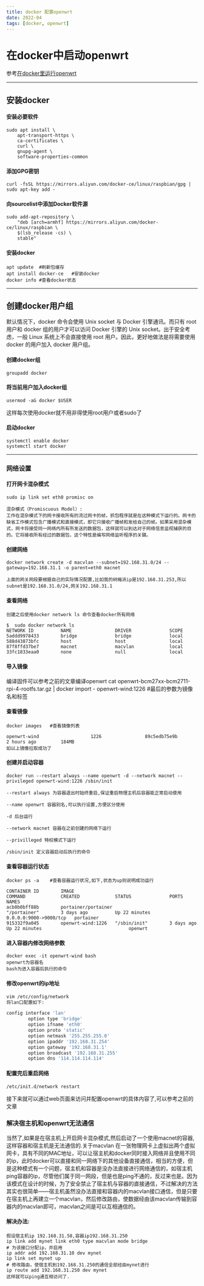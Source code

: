 ```yaml
---
title: docker 配置openwrt
date: 2022-04
tags: [docker, openwrt]
---
```



# 在docker中启动openwrt
参考[在docker里运行openwrt](https://blog.hearthewind.top/posts/db1132b0-4e36-11eb-bbe3-c117a7825fa4/)

---
## 安装docker
#### 安装必要软件
    sudo apt install \
        apt-transport-https \
        ca-certificates \
        curl \
        gnupg-agent \
        software-properties-common

#### 添加GPG密钥
    curl -fsSL https://mirrors.aliyun.com/docker-ce/linux/raspbian/gpg | sudo apt-key add -

#### 向sourcelist中添加Docker软件源
    sudo add-apt-repository \
        "deb [arch=armhf] https://mirrors.aliyun.com/docker-ce/linux/raspbian \
        $(lsb_release -cs) \
        stable"

#### 安装docker
    apt update	#刷新包缓存
    apt install docker-ce	#安装docker
    docker info #查看docker状态

---
## 创建docker用户组
默认情况下，docker 命令会使用 Unix socket 与 Docker 引擎通讯。而只有 root 用户和 docker 组的用户才可以访问 Docker 引擎的 Unix socket。出于安全考虑，一般 Linux 系统上不会直接使用 root 用户。因此，更好地做法是将需要使用 docker 的用户加入 docker 用户组。

#### 创建docker组
    groupadd docker

#### 将当前用户加入docker组
    usermod -aG docker $USER
这样每次使用docker就不用非得使用root用户或者sudo了

#### 启动docker
    systemctl enable docker
    systemctl start docker


---
### 网络设置
#### 打开网卡混杂模式
    sudo ip link set eth0 promisc on
    
    混杂模式（Promiscuous Model）:
    工作在混杂模式下的网卡接收所有的流过网卡的帧，抓包程序就是在这种模式下运行的。网卡的缺省工作模式包含广播模式和直接模式，即它只接收广播帧和发给自己的帧。如果采用混杂模式，网卡将接受同一网络内所有所发送的数据包，这样就可以到达对于网络信息监视捕获的目的。它将接收所有经过的数据包，这个特性是编写网络监听程序的关键。

#### 创建网络
    docker network create -d macvlan --subnet=192.168.31.0/24 --gateway=192.168.31.1 -o parent=eth0 macnet
    
    上面的网关网段要根据自己的实际情况配置,比如我的树梅派ip是192.168.31.253,所以subnet是192.168.31.0/24,网关192.168.31.1

#### 查看网络
    创建之后使用docker network ls 命令查看docker所有网络

    $  sudo docker network ls
    NETWORK ID          NAME                DRIVER              SCOPE
    5addd9978433        bridge              bridge              local
    588d43873bfc        host                host                local
    87f8ffd37be7        macnet              macvlan             local
    33fc1833eaa0        none                null                local

#### 导入镜像

编译固件可以参考之前的文章编译openwrt
    cat openwrt-bcm27xx-bcm2711-rpi-4-rootfs.tar.gz | docker import - openwrt-wind:1226	
    #最后的参数为镜像名和标签
#### 查看镜像
    docker images 	#查看镜像列表

    openwrt-wind                   1226                89c5edb75e9b        2 hours ago         184MB
    如以上镜像拉取成功了

#### 创建并启动容器
    docker run --restart always --name openwrt -d --network macnet --privileged openwrt-wind:1226 /sbin/init

    --restart always 为容器退出时始终重启,保证重启物理主机后容器能正常启动使用

    --name openwrt 容器别名,可以执行设置,方便区分使用

    -d 后台运行

    --network macnet 容器在之前创建的网络下运行

    --privilleged 特权模式下运行

    /sbin/init 定义容器启动后执行的命令

#### 查看容器运行状态
    docker ps -a	#查看容器运行状况,如下,状态为up则说明成功运行

    CONTAINER ID        IMAGE                                                     COMMAND             CREATED             STATUS              PORTS                    NAMES
    acb0b0bff88b        portainer/portainer                                       "/portainer"        3 days ago          Up 22 minutes       0.0.0.0:9000->9000/tcp   portainer
    915332f9a045        openwrt-wind:1226   "/sbin/init"        3 days ago          Up 22 minutes                                openwrt

#### 进入容器内修改网络参数
    docker exec -it openwrt-wind bash
    openwrt为容器名
    bash为进入容器后执行的命令

#### 修改openwrt的ip地址
```bash
vim /etc/config/network
将lan口配置如下:

config interface 'lan'
        option type 'bridge'
        option ifname 'eth0'
        option proto 'static'
        option netmask '255.255.255.0'
        option ipaddr '192.168.31.254'
        option gateway '192.168.31.1'
        option broadcast '192.168.31.255'
        option dns '114.114.114.114'
```

#### 配置完后重启网络
    /etc/init.d/network restart

接下来就可以通过web页面来访问并配置openwrt的具体内容了,可以参考之前的文章

### 解决宿主机和openwrt无法通信
当然了,如果是在宿主机上开启网卡混杂模式,然后启动了一个使用macnet的容器,这样容器和宿主机是无法通信的.关于macvlan
在一张物理网卡上虚拟出两个虚拟网卡，具有不同的MAC地址，可以让宿主机和docker同时接入网络并且使用不同的ip，此时docker可以直接和同一网络下的其他设备直接通信，相当的方便，但是这种模式有一个问题，宿主机和容器是没办法直接进行网络通信的，如宿主机ping容器的ip，尽管他们属于同一网段，但是也是ping不通的，反过来也是。因为该模式在设计的时候，为了安全禁止了宿主机与容器的直接通信，不过解决的方法其实也很简单——宿主机虽然没办法直接和容器内的macvlan接口通信，但是只要在宿主机上再建立一个macvlan，然后修改路由，使数据经由该macvlan传输到容器内的macvlan即可，macvlan之间是可以互相通信的。

#### 解决办法:

    假设宿主机ip 192.168.31.58,容器ip192.168.31.250
    ip link add mynet link eth0 type macvlan mode bridge
    # 为该接口分配ip，并启用
    ip addr add 192.168.31.10 dev mynet
    ip link set mynet up
    # 修改路由，使宿主机到192.168.31.250的通信全部经由mynet进行
    ip route add 192.168.31.250 dev mynet
    这样就可以ping通互相访问了.